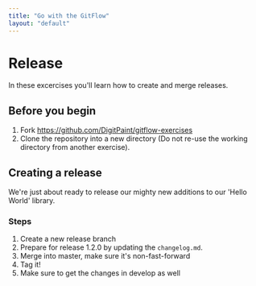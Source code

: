 ```yaml
---
title: "Go with the GitFlow"
layout: "default"
---
```


# Release

In these excercises you'll learn how to create and merge releases.

## Before you begin
1. Fork https://github.com/DigitPaint/gitflow-exercises
2. Clone the repository into a new directory (Do not re-use the working directory from another exercise).

## Creating a release

We're just about ready to release our mighty new additions to our 'Hello World' library.

### Steps

1. Create a new release branch
3. Prepare for release 1.2.0 by updating the `changelog.md`.
4. Merge into master, make sure it's non-fast-forward
5. Tag it!
6. Make sure to get the changes in develop as well
